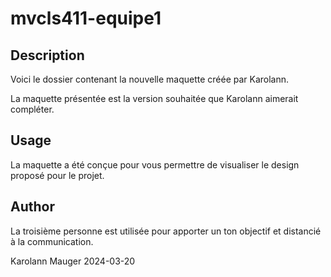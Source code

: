 # mvcls411-equipe1

## Description

Voici le dossier contenant la nouvelle maquette créée par Karolann.

La maquette présentée est la version souhaitée que Karolann aimerait compléter.

## Usage

La maquette a été conçue pour vous permettre de visualiser le design proposé pour le projet. 

## Author
La troisième personne est utilisée pour apporter un ton objectif et distancié à la communication.

Karolann Mauger 2024-03-20
